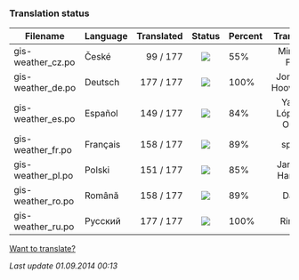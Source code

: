 ### **Translation status**

Filename | Language | Translated | Status | Percent | Translator
| ------------- | ------------- | ------------: | :-----------: | :------------- | :-------------: |
| gis-weather_cz.po| České | 99 / 177 | ![](https://dl.dropboxusercontent.com/u/99404329/bars/55.png) | 55% | Miroslav Fótyi |
| gis-weather_de.po| Deutsch | 177 / 177 | ![](https://dl.dropboxusercontent.com/u/99404329/bars/100.png) | 100% | Jonathan Hooverman |
| gis-weather_es.po| Español | 149 / 177 | ![](https://dl.dropboxusercontent.com/u/99404329/bars/84.png) | 84% | Yasser López de Olmos |
| gis-weather_fr.po| Français | 158 / 177 | ![](https://dl.dropboxusercontent.com/u/99404329/bars/89.png) | 89% | spyder |
| gis-weather_pl.po| Polski | 151 / 177 | ![](https://dl.dropboxusercontent.com/u/99404329/bars/85.png) | 85% | Jarosław Harasiuk |
| gis-weather_ro.po| Română | 158 / 177 | ![](https://dl.dropboxusercontent.com/u/99404329/bars/89.png) | 89% | Daniel |
| gis-weather_ru.po| Русский | 177 / 177 | ![](https://dl.dropboxusercontent.com/u/99404329/bars/100.png) | 100% | RingOV |

[Want to translate?](https://github.com/RingOV/gis-weather/wiki/Want-to-translate%3F)

_Last update 01.09.2014 00:13_
